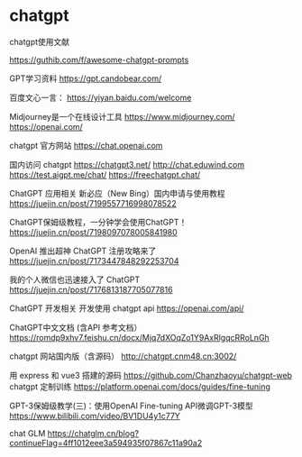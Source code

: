 # chatgpt
chatgpt使用文献

https://guthib.com/f/awesome-chatgpt-prompts

GPT学习资料
https://gpt.candobear.com/

百度文心一言：
https://yiyan.baidu.com/welcome

Midjourney是一个在线设计工具
https://www.midjourney.com/
https://openai.com/


chatgpt 官方网站
https://chat.openai.com

国内访问 chatgpt
https://chatgpt3.net/
http://chat.eduwind.com 
https://test.aigpt.me/chat/
https://freechatgpt.chat/


ChatGPT 应用相关
新必应（New Bing）国内申请与使用教程
https://juejin.cn/post/7199557716998078522 

ChatGPT保姆级教程，一分钟学会使用ChatGPT！
https://juejin.cn/post/7198097078005841980 

OpenAI 推出超神 ChatGPT 注册攻略来了
https://juejin.cn/post/7173447848292253704 

我的个人微信也迅速接入了 ChatGPT
https://juejin.cn/post/7176813187705077816 

ChatGPT 开发相关
开发使用 chatgpt api
https://openai.com/api/

ChatGPT中文文档 (含API 参考文档）
https://romdp9xhv7.feishu.cn/docx/Mjq7dXOqZo1Y9AxRlgqcRRoLnGh 

chatgpt 网站国内版（含源码）
http://chatgpt.cnm48.cn:3002/

用 express 和 vue3 搭建的源码 https://github.com/Chanzhaoyu/chatgpt-web
chatgpt 定制训练
https://platform.openai.com/docs/guides/fine-tuning

GPT-3保姆级教学(三)：使用OpenAI Fine-tuning API微调GPT-3模型
https://www.bilibili.com/video/BV1DU4y1c77Y 

chat GLM
https://chatglm.cn/blog?continueFlag=4ff1012eee3a594935f07867c11a90a2
